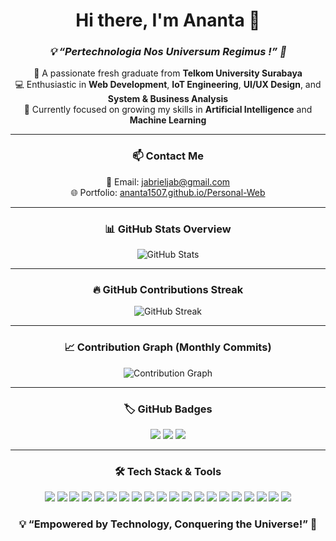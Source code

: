 <h1 align="center">Hi there, I'm Ananta 👋</h1>

<h3 align="center"><em>💡 “Pertechnologia Nos Universum Regimus !” 🚀</em></h3>

<p align="center">
🚀 A passionate fresh graduate from <strong>Telkom University Surabaya</strong><br>
💻 Enthusiastic in <strong>Web Development</strong>, <strong>IoT Engineering</strong>, <strong>UI/UX Design</strong>, and <strong>System & Business Analysis</strong><br>
🎯 Currently focused on growing my skills in <strong>Artificial Intelligence</strong> and <strong>Machine Learning</strong>
</p>

---

<h3 align="center">📫 Contact Me</h3>

<p align="center">
📧 Email: <a href="mailto:jabrieljab@gmail.com">jabrieljab@gmail.com</a> <br>
🌐 Portfolio: <a href="https://ananta1507.github.io/Personal-Web/">ananta1507.github.io/Personal-Web</a>
</p>

---

<h3 align="center">📊 GitHub Stats Overview</h3>

<p align="center">
  <img src="https://github-readme-stats.vercel.app/api?username=Ananta1507&count_private=true&show_icons=true&hide=issues&hide_rank=true&theme=tokyonight" alt="GitHub Stats" />
</p>

---

<h3 align="center">🔥 GitHub Contributions Streak</h3>

<p align="center">
  <img src="https://streak-stats.demolab.com/?user=Ananta1507&theme=tokyonight" alt="GitHub Streak" />
</p>

---

<h3 align="center">📈 Contribution Graph (Monthly Commits)</h3>

<p align="center">
  <img src="https://github-readme-activity-graph.vercel.app/graph?username=Ananta1507&theme=tokyonight&area=true" alt="Contribution Graph" />
</p>

---

<h3 align="center">🏷️ GitHub Badges</h3>

<p align="center">
  <img src="https://img.shields.io/github/followers/Ananta1507?label=Followers&style=social" />
  <img src="https://img.shields.io/github/stars/Ananta1507/Ananta1507?style=social" />
  <img src="https://komarev.com/ghpvc/?username=Ananta1507&color=blue" />
</p>

---

<h3 align="center">🛠️ Tech Stack & Tools</h3>

<p align="center">
  <!-- Web Basics -->
  <img src="https://img.shields.io/badge/Code-HTML5-informational?style=flat&logo=html5&logoColor=white&color=E34F26"/>
  <img src="https://img.shields.io/badge/Code-CSS3-informational?style=flat&logo=css3&logoColor=white&color=1572B6"/>
  <img src="https://img.shields.io/badge/Code-JavaScript-informational?style=flat&logo=javascript&logoColor=white&color=F7DF1E"/>
    <!-- Programming Languages -->
  <img src="https://img.shields.io/badge/Code-PHP-informational?style=flat&logo=php&logoColor=white&color=777BB4"/>
  <img src="https://img.shields.io/badge/Code-C-informational?style=flat&logo=c&logoColor=white&color=A8B9CC"/>
  <img src="https://img.shields.io/badge/Code-C++-informational?style=flat&logo=c%2B%2B&logoColor=white&color=00599C"/>
  <img src="https://img.shields.io/badge/Code-Python-informational?style=flat&logo=python&logoColor=white&color=3776AB"/>
  
  <!-- Frameworks -->
  <img src="https://img.shields.io/badge/Framework-React-informational?style=flat&logo=react&logoColor=white&color=61DAFB"/>
  <img src="https://img.shields.io/badge/Framework-Vue.js-informational?style=flat&logo=vue.js&logoColor=white&color=4FC08D"/>
  <img src="https://img.shields.io/badge/Framework-Laravel-informational?style=flat&logo=laravel&logoColor=white&color=FF2D20"/>
  <img src="https://img.shields.io/badge/Framework-Flask-informational?style=flat&logo=flask&logoColor=white&color=000000"/>
  <!-- CSS Framework -->
  <img src="https://img.shields.io/badge/Style-Bootstrap-informational?style=flat&logo=bootstrap&logoColor=white&color=7952B3"/>
  <img src="https://img.shields.io/badge/Style-TailwindCSS-informational?style=flat&logo=tailwind-css&logoColor=white&color=38B2AC"/>
  <!-- Tools -->
<img src="https://img.shields.io/badge/Tools-Git-informational?style=flat&logo=git&logoColor=white&color=F05032"/>
<img src="https://img.shields.io/badge/Tools-Postman-informational?style=flat&logo=postman&logoColor=white&color=FF6C37"/>
<img src="https://img.shields.io/badge/Tools-Arduino-informational?style=flat&logo=arduino&logoColor=white&color=00979D"/>
<img src="https://img.shields.io/badge/UI/UX-Figma-informational?style=flat&logo=figma&logoColor=white&color=F24E1E"/>
<img src="https://img.shields.io/badge/Tools-Katalon_Studio-informational?style=flat&logo=katalon&logoColor=white&color=32C766"/>
<img src="https://img.shields.io/badge/Tools-Cisco_Packet_Tracer-informational?style=flat&logo=cisco&logoColor=white&color=1BA0D7"/>
<img src="https://img.shields.io/badge/Tools-VSCode-informational?style=flat&logo=visualstudiocode&logoColor=white&color=007ACC"/>

</p>

<h3 align="center">💡 “Empowered by Technology, Conquering the Universe!” 🚀</h3>
